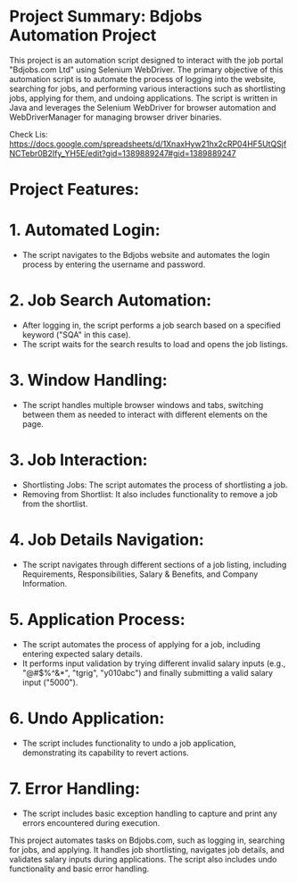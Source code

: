 # Project Summary: Bdjobs Automation Project
This project is an automation script designed to interact with the job portal "Bdjobs.com Ltd" using Selenium WebDriver. The primary objective of this automation script is to automate the process of logging into the website, searching for jobs, and performing various interactions such as shortlisting jobs, applying for them, and undoing applications. The script is written in Java and leverages the Selenium WebDriver for browser automation and WebDriverManager for managing browser driver binaries.

Check Lis: https://docs.google.com/spreadsheets/d/1XnaxHyw21hx2cRP04HF5UtQSjfNCTebr0B2Ify_YH5E/edit?gid=1389889247#gid=1389889247
# Project Features:
# 1. Automated Login:
- The script navigates to the Bdjobs website and automates the login process by entering the username and password.
  
# 2. Job Search Automation:
- After logging in, the script performs a job search based on a specified keyword ("SQA" in this case).
- The script waits for the search results to load and opens the job listings.

# 3. Window Handling:
- The script handles multiple browser windows and tabs, switching between them as needed to interact with different elements on the page.

# 3. Job Interaction:
- Shortlisting Jobs: The script automates the process of shortlisting a job.
- Removing from Shortlist: It also includes functionality to remove a job from the shortlist.
  
# 4. Job Details Navigation:
- The script navigates through different sections of a job listing, including Requirements, Responsibilities, Salary & Benefits, and Company Information.
  
# 5. Application Process:
- The script automates the process of applying for a job, including entering expected salary details.
- It performs input validation by trying different invalid salary inputs (e.g., "@#$%^&*", "tgrig", "y010abc") and finally submitting a valid salary input ("5000").
  
# 6. Undo Application:
- The script includes functionality to undo a job application, demonstrating its capability to revert actions.

# 7. Error Handling:
- The script includes basic exception handling to capture and print any errors encountered during execution.

This project automates tasks on Bdjobs.com, such as logging in, searching for jobs, and applying. It handles job shortlisting, navigates job details, and validates salary inputs during applications. The script also includes undo functionality and basic error handling.
